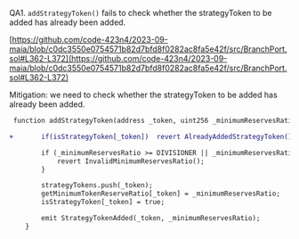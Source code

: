 QA1. ``addStrategyToken()`` fails to check whether the strategyToken to be added has already been added. 

[https://github.com/code-423n4/2023-09-maia/blob/c0dc3550e0754571b82d7bfd8f0282ac8fa5e42f/src/BranchPort.sol#L362-L372](https://github.com/code-423n4/2023-09-maia/blob/c0dc3550e0754571b82d7bfd8f0282ac8fa5e42f/src/BranchPort.sol#L362-L372)

Mitigation: we need to check whether the strategyToken to be added has already been added. 

```diff
 function addStrategyToken(address _token, uint256 _minimumReservesRatio) external override requiresCoreRouter {

+       if(isStrategyToken[_token])  revert AlreadyAddedStrategyToken();

        if (_minimumReservesRatio >= DIVISIONER || _minimumReservesRatio < MIN_RESERVE_RATIO) {
            revert InvalidMinimumReservesRatio();
        }

        strategyTokens.push(_token);
        getMinimumTokenReserveRatio[_token] = _minimumReservesRatio;
        isStrategyToken[_token] = true;

        emit StrategyTokenAdded(_token, _minimumReservesRatio);
    }
```
